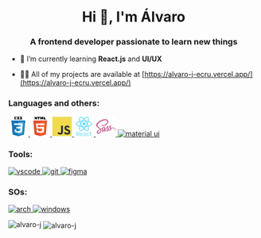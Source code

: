 <h1 align="center">Hi 👋, I'm Álvaro</h1>
<h3 align="center">A frontend developer passionate to learn new things</h3>

- 🌱 I’m currently learning **React.js** and **UI/UX**

- 👨‍💻 All of my projects are available at [https://alvaro-j-ecru.vercel.app/](https://alvaro-j-ecru.vercel.app/)

<h3 align="left">Languages and others:</h3>
<a href="https://www.w3schools.com/css/" target="_blank" rel="noreferrer"> <img src="https://raw.githubusercontent.com/devicons/devicon/master/icons/css3/css3-original-wordmark.svg" alt="css3" width="40" height="40"/> </a><a href="https://www.w3.org/html/" target="_blank" rel="noreferrer"> <img src="https://raw.githubusercontent.com/devicons/devicon/master/icons/html5/html5-original-wordmark.svg" alt="html5" width="40" height="40"/> </a>
 <a href="https://developer.mozilla.org/en-US/docs/Web/JavaScript" target="_blank" rel="noreferrer"> <img src="https://raw.githubusercontent.com/devicons/devicon/master/icons/javascript/javascript-original.svg" alt="javascript" width="40" height="40"/> </a>
 <a href="https://reactjs.org/" target="_blank" rel="noreferrer"> <img src="https://raw.githubusercontent.com/devicons/devicon/master/icons/react/react-original-wordmark.svg" alt="react" width="40" height="40"/> </a> <a href="https://sass-lang.com" target="_blank" rel="noreferrer"> <img src="https://raw.githubusercontent.com/devicons/devicon/master/icons/sass/sass-original.svg" alt="sass" width="40" height="40"/> </a>
 <a href="https://mui.com/pt/" target="_blank" rel="noreferrer"><img src="https://v4.material-ui.com/static/logo.png" alt="material ui" width="40" height="40"/></a>
<h3 align="left">Tools:</h3>
  <a href="https://code.visualstudio.com/" target="_blank" rel="noreferrer"> <img src="https://upload.vectorlogo.zone/logos/visualstudio_code/images/a4381320-f83c-4a29-9db3-b241c1d096b1.svg" alt="vscode" width="40" height="40"/> </a>
  <a href="https://git-scm.com/" target="_blank" rel="noreferrer"> <img src="https://www.vectorlogo.zone/logos/git-scm/git-scm-icon.svg" alt="git" width="40" height="40"/> </a>
  <a href="https://www.figma.com/" target="_blank" rel="noreferrer"> <img src="https://www.vectorlogo.zone/logos/figma/figma-icon.svg" alt="figma" width="40" height="40"/> </a>

<h3 align="left">SOs:</h3>
 <a href="https://archlinux.org/" target="_blank" rel="noreferrer"> <img src="https://www.vectorlogo.zone/logos/archlinux/archlinux-icon.svg" alt="arch" width="40" height="40"/> </a>
 <a href="https://www.microsoft.com/pt-br/windows/" target="_blank" rel="noreferrer"> <img src="https://upload.wikimedia.org/wikipedia/commons/thumb/4/48/Windows_logo_-_2012_%28dark_blue%29.svg/800px-Windows_logo_-_2012_%28dark_blue%29.svg.png" alt="windows" width="40" height="40"/> </a>

<p><img align="left" src="https://github-readme-stats.vercel.app/api/top-langs?username=alvaro-j&show_icons=true&theme=tokyonight&locale=en&layout=compact" alt="alvaro-j" /></p>

<p>&nbsp;<img align="center" src="https://github-readme-stats.vercel.app/api?username=alvaro-j&show_icons=true&theme=tokyonight&locale=en" alt="alvaro-j" /></p>
